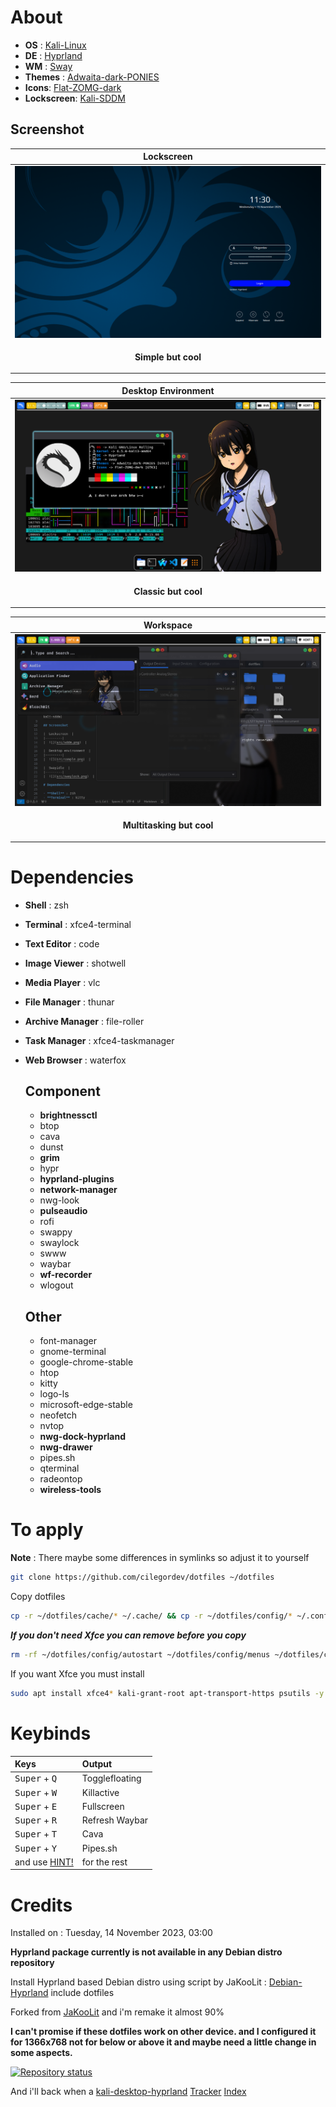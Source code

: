 # About

- **OS** : [Kali-Linux](https://www.kali.org/)
- **DE** : [Hyprland](https://hyprland.org/)
- **WM** : [Sway](https://swaywm.org/)
- **Themes** : [Adwaita-dark-PONIES](https://github.com/cilegordev/Flat-Adwaita)
- **Icons**: [Flat-ZOMG-dark](https://github.com/cilegordev/Flat-Adwaita)
- **Lockscreen**: [Kali-SDDM](https://github.com/cilegordev/kali-sddm)

## Screenshot

|  Lockscreen  |
|---------|
|  ![](src/sddm.png)  |
| <p align="center"> **Simple but cool** </p> |

|  Desktop Environment  |
|---------|
|  ![](src/sample.png)  |
| <p align="center"> **Classic but cool** </p> |

|  Workspace  |
|---------|
|  ![](src/workspace.png)  |
| <p align="center"> **Multitasking but cool** </p> |

# Dependencies

- **Shell** : zsh
- **Terminal** : xfce4-terminal
- **Text Editor** : code
- **Image Viewer** : shotwell
- **Media Player** : vlc
- **File Manager** : thunar
- **Archive Manager** : file-roller
- **Task Manager** : xfce4-taskmanager
- **Web Browser** : waterfox

  ## Component

  - **brightnessctl**
  - btop
  - cava
  - dunst
  - **grim**
  - hypr
  - **hyprland-plugins**
  - **network-manager**
  - nwg-look
  - **pulseaudio**
  - rofi
  - swappy
  - swaylock
  - swww
  - waybar
  - **wf-recorder**
  - wlogout

  ## Other

  - font-manager
  - gnome-terminal
  - google-chrome-stable
  - htop
  - kitty
  - logo-ls
  - microsoft-edge-stable
  - neofetch
  - nvtop
  - **nwg-dock-hyprland**
  - **nwg-drawer**
  - pipes.sh
  - qterminal
  - radeontop
  - **wireless-tools**

# To apply

**Note** : There maybe some differences in symlinks so adjust it to yourself
```zsh
git clone https://github.com/cilegordev/dotfiles ~/dotfiles
```

Copy dotfiles
```zsh
cp -r ~/dotfiles/cache/* ~/.cache/ && cp -r ~/dotfiles/config/* ~/.config/ && cp -r ~/dotfiles/local/* ~/.local/ && cp -r ~/dotfiles/wallpapers ~/Pictures/
```

***If you don't need Xfce you can remove before you copy***

```zsh
rm -rf ~/dotfiles/config/autostart ~/dotfiles/config/menus ~/dotfiles/config/xfce4 ~/dotfiles/config/xsettingsd ~/dotfiles/local/share/applications ~/dotfiles/local/share/desktop-directories
```

If you want Xfce you must install

```zsh
sudo apt install xfce4* kali-grant-root apt-transport-https psutils -y && pip install psutil
```

# Keybinds

| Keys | Output |
| :--  | :-- |
| <kbd>Super</kbd> + <kbd>Q</kbd> | Togglefloating
| <kbd>Super</kbd> + <kbd>W</kbd> | Killactive
| <kbd>Super</kbd> + <kbd>E</kbd> | Fullscreen
| <kbd>Super</kbd> + <kbd>R</kbd> | Refresh Waybar
| <kbd>Super</kbd> + <kbd>T</kbd> | Cava
| <kbd>Super</kbd> + <kbd>Y</kbd> | Pipes.sh
| and use [HINT!](https://raw.githubusercontent.com/cilegordev/dotfiles/main/config/hypr/scripts/keyhints.sh) | for the rest |

# Credits

Installed on : Tuesday, 14 November 2023, 03:00

**Hyprland package currently is not available in any Debian distro repository**

Install Hyprland based Debian distro using script by JaKooLit : [Debian-Hyprland](https://github.com/JaKooLit/Debian-Hyprland) include dotfiles

Forked from [JaKooLit](https://github.com/JaKooLit/Hyprland-Dots) and i'm remake it almost 90%

**I can't promise if these dotfiles work on other device. and I configured it for 1366x768 not for below or above it and maybe need a little change in some aspects.**

[![Repository status](https://repology.org/badge/vertical-allrepos/hyprland.svg)](https://repology.org/project/hyprland/versions)

And i'll back when a [kali-desktop-hyprland](https://www.kali.org/docs/general-use/metapackages/) [Tracker](https://pkg.kali.org/search?package_name=hyprland) [Index](https://http.kali.org/kali/pool/main/h/hyprland/)